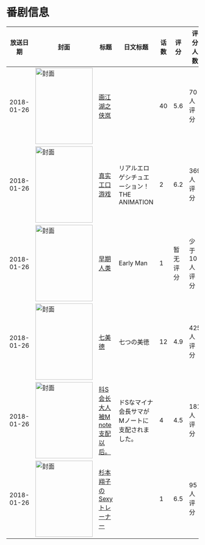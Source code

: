 # 番剧信息

|放送日期|封面|标题|日文标题|话数|评分|评分人数|
|---|---|---|---|---|---|---|
|2018-01-26|<img src="https://lain.bgm.tv/pic/cover/c/5b/16/234947_dcnNx.jpg" alt="封面" style="width:150px;height:200px;object-fit:cover;">|[画江湖之侠岚](https://bangumi.tv/subject/234947)||40|5.6|70人评分|
|2018-01-26|<img src="https://bangumi.tv/img/no_icon_subject.png" alt="封面" style="width:150px;height:200px;object-fit:cover;">|[真实工口游戏](https://bangumi.tv/subject/229056)|リアルエロゲシチュエーション！ THE ANIMATION|2|6.2|369人评分|
|2018-01-26|<img src="https://lain.bgm.tv/pic/cover/c/55/db/235570_1SsuK.jpg" alt="封面" style="width:150px;height:200px;object-fit:cover;">|[早期人类](https://bangumi.tv/subject/235570)|Early Man|1|暂无评分|少于10人评分|
|2018-01-26|<img src="https://lain.bgm.tv/pic/cover/c/2f/30/230764_aV4q2.jpg" alt="封面" style="width:150px;height:200px;object-fit:cover;">|[七美德](https://bangumi.tv/subject/230764)|七つの美徳|12|4.9|425人评分|
|2018-01-26|<img src="https://bangumi.tv/img/no_icon_subject.png" alt="封面" style="width:150px;height:200px;object-fit:cover;">|[抖S会长大人被M note 支配以后。](https://bangumi.tv/subject/234082)|ドSなマイナ会長サマがMノートに支配されました。|4|4.5|181人评分|
|2018-01-26|<img src="https://bangumi.tv/img/no_icon_subject.png" alt="封面" style="width:150px;height:200px;object-fit:cover;">|[杉本翔子のSexyトレーナー](https://bangumi.tv/subject/256923)||1|6.5|95人评分|
